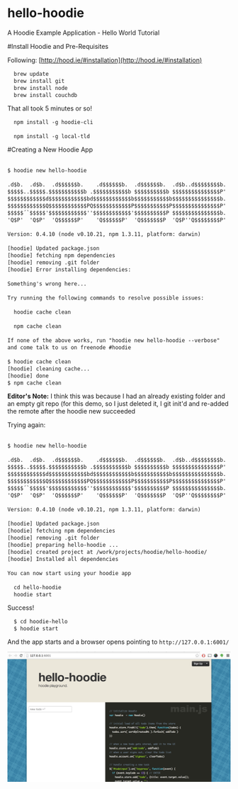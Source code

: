 hello-hoodie
============

A Hoodie Example Application - Hello World Tutorial


#Install Hoodie and Pre-Requisites

Following: [http://hood.ie/#installation](http://hood.ie/#installation)

```
  brew update
  brew install git
  brew install node
  brew install couchdb
```

That all took 5 minutes or so!

```
  npm install -g hoodie-cli

  npm install -g local-tld
```

#Creating a New Hoodie App

```

$ hoodie new hello-hoodie

.d$b.  .d$b.  .d$$$$$$b.    .d$$$$$$b.  .d$$$$$$b.  .d$b..d$$$$$$$$b.
$$$$$..$$$$$.$$$$$$$$$$$b .$$$$$$$$$$$b $$$$$$$$$$b $$$$$$$$$$$$$$$P'
$$$$$$$$$$$$d$$$$$$$$$$$$bd$$$$$$$$$$$$b$$$$$$$$$$$b$$$$$$$$$$$$$$$b.
$$$$$$$$$$$$Q$$$$$$$$$$$$PQ$$$$$$$$$$$$P$$$$$$$$$$$P$$$$$$$$$$$$$$$P'
$$$$$´`$$$$$'$$$$$$$$$$$$''$$$$$$$$$$$$'$$$$$$$$$$P $$$$$$$$$$$$$$$b.
'Q$P'  'Q$P'  'Q$$$$$$P'    'Q$$$$$$P'  'Q$$$$$$$P  'Q$P''Q$$$$$$$$P'

Version: 0.4.10 (node v0.10.21, npm 1.3.11, platform: darwin)

[hoodie] Updated package.json
[hoodie] fetching npm dependencies
[hoodie] removing .git folder
[hoodie] Error installing dependencies:

Something's wrong here...

Try running the following commands to resolve possible issues:

  hoodie cache clean

  npm cache clean

If none of the above works, run "hoodie new hello-hoodie --verbose"
and come talk to us on freenode #hoodie 

$ hoodie cache clean
[hoodie] cleaning cache...
[hoodie] done
$ npm cache clean
```

__Editor's Note:__
I think this was because I had an already existing folder and an 
empty git repo (for this demo, so I just deleted it, I git init'd
and re-added the remote after the hoodie new succeeded

Trying again:

```

$ hoodie new hello-hoodie

.d$b.  .d$b.  .d$$$$$$b.    .d$$$$$$b.  .d$$$$$$b.  .d$b..d$$$$$$$$b.
$$$$$..$$$$$.$$$$$$$$$$$b .$$$$$$$$$$$b $$$$$$$$$$b $$$$$$$$$$$$$$$P'
$$$$$$$$$$$$d$$$$$$$$$$$$bd$$$$$$$$$$$$b$$$$$$$$$$$b$$$$$$$$$$$$$$$b.
$$$$$$$$$$$$Q$$$$$$$$$$$$PQ$$$$$$$$$$$$P$$$$$$$$$$$P$$$$$$$$$$$$$$$P'
$$$$$´`$$$$$'$$$$$$$$$$$$''$$$$$$$$$$$$'$$$$$$$$$$P $$$$$$$$$$$$$$$b.
'Q$P'  'Q$P'  'Q$$$$$$P'    'Q$$$$$$P'  'Q$$$$$$$P  'Q$P''Q$$$$$$$$P'

Version: 0.4.10 (node v0.10.21, npm 1.3.11, platform: darwin)

[hoodie] Updated package.json
[hoodie] fetching npm dependencies
[hoodie] removing .git folder
[hoodie] preparing hello-hoodie ...
[hoodie] created project at /work/projects/hoodie/hello-hoodie/
[hoodie] Installed all dependencies

You can now start using your hoodie app

  cd hello-hoodie
  hoodie start

```

Success!

```
  $ cd hoodie-hello
  $ hoodie start
```

And the app starts and a browser opens pointing to ```http://127.0.0.1:6001/```

![Screenshot](hello-hoodie-screenshot.png)

